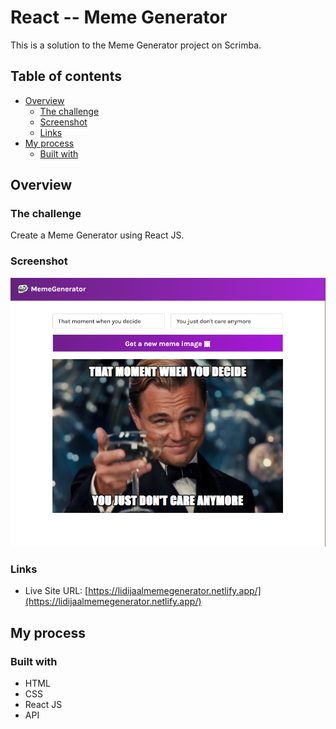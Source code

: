 # React -- Meme Generator

This is a solution to the Meme Generator project on Scrimba. 

## Table of contents

- [Overview](#overview)
  - [The challenge](#the-challenge)
  - [Screenshot](#screenshot)
  - [Links](#links)
- [My process](#my-process)
  - [Built with](#built-with)
  

## Overview

### The challenge

Create a Meme Generator using React JS. 

### Screenshot

![](src/images/Screenshot_1.png)


### Links

- Live Site URL: [https://lidijaalmemegenerator.netlify.app/](https://lidijaalmemegenerator.netlify.app/)


## My process

### Built with

- HTML
- CSS
- React JS
- API

